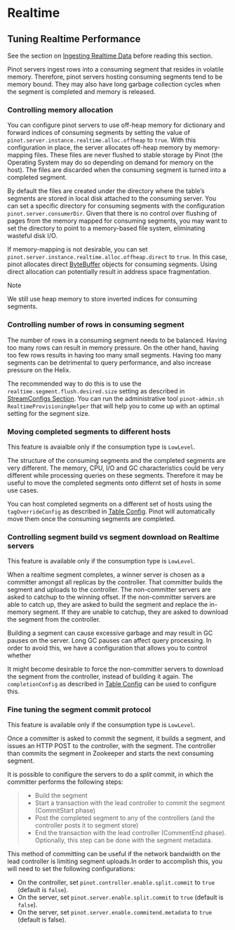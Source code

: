 # Realtime

## Tuning Realtime Performance

See the section on [Ingesting Realtime Data](https://pinot.readthedocs.io/en/latest/architecture.html#ingesting-realtime-data) before reading this section.

Pinot servers ingest rows into a consuming segment that resides in volatile memory. Therefore, pinot servers hosting consuming segments tend to be memory bound. They may also have long garbage collection cycles when the segment is completed and memory is released.

### Controlling memory allocation

You can configure pinot servers to use off-heap memory for dictionary and forward indices of consuming segments by setting the value of `pinot.server.instance.realtime.alloc.offheap` to `true`. With this configuration in place, the server allocates off-heap memory by memory-mapping files. These files are never flushed to stable storage by Pinot \(the Operating System may do so depending on demand for memory on the host\). The files are discarded when the consuming segment is turned into a completed segment.

By default the files are created under the directory where the table’s segments are stored in local disk attached to the consuming server. You can set a specific directory for consuming segments with the configuration `pinot.server.consumerDir`. Given that there is no control over flushing of pages from the memory mapped for consuming segments, you may want to set the directory to point to a memory-based file system, eliminating wasteful disk I/O.

If memory-mapping is not desirable, you can set `pinot.server.instance.realtime.alloc.offheap.direct` to `true`. In this case, pinot allocates direct [ByteBuffer](https://docs.oracle.com/javase/7/docs/api/java/nio/ByteBuffer.html) objects for consuming segments. Using direct allocation can potentially result in address space fragmentation.

Note

We still use heap memory to store inverted indices for consuming segments.

### Controlling number of rows in consuming segment

The number of rows in a consuming segment needs to be balanced. Having too many rows can result in memory pressure. On the other hand, having too few rows results in having too many small segments. Having too many segments can be detrimental to query performance, and also increase pressure on the Helix.

The recommended way to do this is to use the `realtime.segment.flush.desired.size` setting as described in [StreamConfigs Section](https://pinot.readthedocs.io/en/latest/tableconfig_schema.html#stream-config-description). You can run the administrative tool `pinot-admin.sh RealtimeProvisioningHelper` that will help you to come up with an optimal setting for the segment size.

### Moving completed segments to different hosts

This feature is avaialble only if the consumption type is `LowLevel`.

The structure of the consuming segments and the completed segments are very different. The memory, CPU, I/O and GC characteristics could be very different while processing queries on these segments. Therefore it may be useful to move the completed segments onto differnt set of hosts in some use cases.

You can host completed segments on a different set of hosts using the `tagOverrideConfig` as described in [Table Config](https://pinot.readthedocs.io/en/latest/tableconfig_schema.html#table-config-section). Pinot will automatically move them once the consuming segments are completed.

### Controlling segment build vs segment download on Realtime servers

This feature is available only if the consumption type is `LowLevel`.

When a realtime segment completes, a winner server is chosen as a committer amongst all replicas by the controller. That committer builds the segment and uploads to the controller. The non-committer servers are asked to catchup to the winning offset. If the non-committer servers are able to catch up, they are asked to build the segment and replace the in-memory segment. If they are unable to catchup, they are asked to download the segment from the controller.

Building a segment can cause excessive garbage and may result in GC pauses on the server. Long GC pauses can affect query processing. In order to avoid this, we have a configuration that allows you to control whether

It might become desirable to force the non-committer servers to download the segment from the controller, instead of building it again. The `completionConfig` as described in [Table Config](https://pinot.readthedocs.io/en/latest/tableconfig_schema.html#table-config-section) can be used to configure this.

### Fine tuning the segment commit protocol

This feature is available only if the consumption type is `LowLevel`.

Once a committer is asked to commit the segment, it builds a segment, and issues an HTTP POST to the controller, with the segment. The controller than commits the segment in Zookeeper and starts the next consuming segment.

It is possible to conifigure the servers to do a _split_ commit, in which the committer performs the following steps:

> * Build the segment
> * Start a transaction with the lead controller to commit the segment \(CommitStart phase\)
> * Post the completed segment to any of the controllers \(and the controller posts it to segment store\)
> * End the transaction with the lead controller \(CommentEnd phase\). Optionally, this step can be done _with_ the segment metadata.

This method of committing can be useful if the network bandwidth on the lead controller is limiting segment uploads.In order to accomplish this, you will need to set the following configurations:

* On the controller, set `pinot.controller.enable.split.commit` to `true` \(default is `false`\).
* On the server, set `pinot.server.enable.split.commit` to `true` \(default is `false`\).
* On the server, set `pinot.server.enable.commitend.metadata` to `true` \(default is false\).


